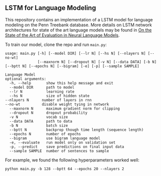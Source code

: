 ## LSTM for Language Modeling

This repository contains an implementation of a LSTM model for language modeling on the Penn Treebank database. More details on LSTM network architectures for state of the art language models may be found in [On the State of the Art of Evaluation in Neural Language Models](https://arxiv.org/abs/1707.05589).

To train our model, clone the repo and run `main.py`:
```
usage: main.py [-h] [--model DIR] [--lr N] [--hs N] [--nlayers N] [--no-wt]
               [--maxnorm N] [--dropout N] [-v N] [--data DATA] [-b N]                                                                       [--bptt N] [--epochs N] [--bigram] [-e] [-p] [--sample SAMPLE]
                                                                                                                              Language Model                                                                                                                
optional arguments:
  -h, --help       show this help message and exit
  --model DIR      path to model
  --lr N           learning rate
  --hs N           size of hidden state                                                                                         --nlayers N      number of layers in rnn                                                                                      --no-wt          disable weight tying in network
  --maxnorm N      maximum gradient norm for clipping
  --dropout N      dropout probability
  -v N             vocab size
  --data DATA      path to data
  -b N             batch size
  --bptt N         backprop though time length (sequence length)
  --epochs N       number of epochs
  --bigram         use bigram language model
  -e, --evaluate   run model only on validation set
  -p, --predict    save predictions on final input data
  --sample SAMPLE  number of sentences to sample
```

For example, we found the following hyperparameters worked well:

``` python main.py -b 128 --bptt 64 --epochs 20 --nlayers 2 ```




